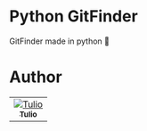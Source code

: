 # Python GitFinder


GitFinder made in python :snake:

# Author

<table>
<tr>
<td align="center"><a href="https://github.com/tulioDev"><img src="https://github.com/tulioDev.png?size=100" alt="Tulio" align="center"/><br/><sub><b>Tulio</b></sub></a></td>
</tr>
</table>
